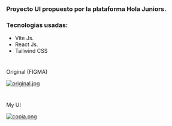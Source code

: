 ### Proyecto UI propuesto por la plataforma Hola Juniors.

### Tecnologias usadas:
- Vite Js.
- React Js.
- Tailwind CSS

#

Original (FIGMA)

[![original.jpg](https://i.postimg.cc/bw0T6MDg/original.jpg)](https://postimg.cc/SnsCRgGY)

#

My UI 

[![copia.png](https://i.postimg.cc/hjv1ttCZ/copia.png)](https://postimg.cc/LYd1y2Fj)
